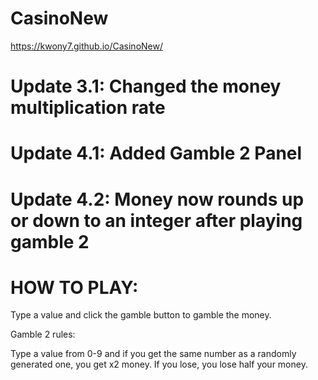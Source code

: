 # CasinoNew
https://kwony7.github.io/CasinoNew/
# Update 3.1: Changed the money multiplication rate
# Update 4.1: Added Gamble 2 Panel
# Update 4.2: Money now rounds up or down to an integer after playing gamble 2
# HOW TO PLAY:

Type a value and click the gamble button to gamble the money. 

Gamble 2 rules:

Type a value from 0-9 and if you get the same number as a randomly generated one, you get x2 money. If you lose, you lose half your money.
